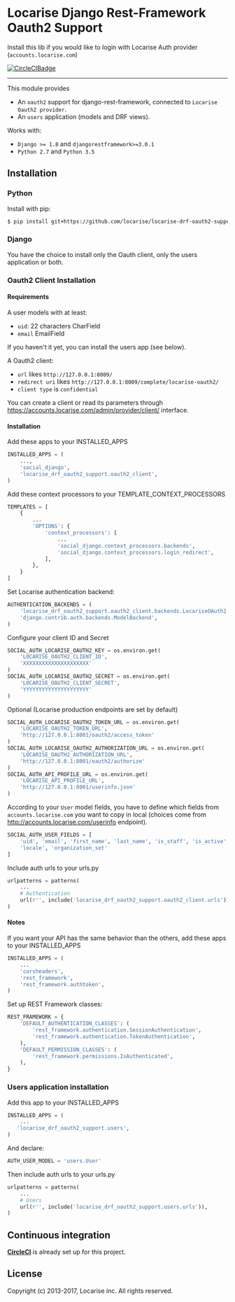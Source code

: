 # Locarise Django Rest-Framework Oauth2 Support

Install this lib if you would like to login with Locarise Auth provider
(`accounts.locarise.com`)

[![CircleCIBadge]](https://circleci.com/gh/locarise/locarise-drf-oauth2-support/tree/develop)

---

This module provides

* An `oauth2` support for django-rest-framework,
connected to `Locarise Oauth2 provider`.
* An `users` application (models and DRF views).

Works with:

* `Django >= 1.8` and `djangorestframework>=3.0.1`
* `Python 2.7` and `Python 3.5`

## Installation

### Python

Install with pip:

```bash
$ pip install git+https://github.com/locarise/locarise-drf-oauth2-support#egg=locarise-drf-oauth2-support>=0.1.3
```

### Django

You have the choice to install only the Oauth client, only the users
application or both.

### Oauth2 Client Installation

#### Requirements

A user models with at least:
* `uid`: 22 characters CharField
* `email` EmailField

If you haven't it yet, you can install the users app (see below).

A Oauth2 client:
* `url` likes `http://127.0.0.1:8009/`
* `redirect uri` likes `http://127.0.0.1:8009/complete/locarise-oauth2/`
* `client type` is `confidential`

You can create a client or read its parameters through
https://accounts.locarise.com/admin/provider/client/ interface.

#### Installation

Add these apps to your INSTALLED_APPS

```python
INSTALLED_APPS = (
    ...,
    'social_django',
    'locarise_drf_oauth2_support.oauth2_client',
)
```

Add these context processors to your TEMPLATE_CONTEXT_PROCESSORS

```python
TEMPLATES = [
    {
        ...
        'OPTIONS': {
            'context_processors': [
                ...
                'social_django.context_processors.backends',
                'social_django.context_processors.login_redirect',
            ],
        },
    }
]
```

Set Locarise authentication backend:

```python
AUTHENTICATION_BACKENDS = (
    'locarise_drf_oauth2_support.oauth2_client.backends.LocariseOAuth2',
    'django.contrib.auth.backends.ModelBackend',
)
```

Configure your client ID and Secret

```python
SOCIAL_AUTH_LOCARISE_OAUTH2_KEY = os.environ.get(
    'LOCARISE_OAUTH2_CLIENT_ID',
    'XXXXXXXXXXXXXXXXXXXXX'
)
SOCIAL_AUTH_LOCARISE_OAUTH2_SECRET = os.environ.get(
    'LOCARISE_OAUTH2_CLIENT_SECRET',
    'YYYYYYYYYYYYYYYYYYYYY'
)
```

Optional (Locarise production endpoints are set by default)

```python
SOCIAL_AUTH_LOCARISE_OAUTH2_TOKEN_URL = os.environ.get(
    'LOCARISE_OAUTH2_TOKEN_URL',
    'http://127.0.0.1:8001/oauth2/access_token'
)
SOCIAL_AUTH_LOCARISE_OAUTH2_AUTHORIZATION_URL = os.environ.get(
    'LOCARISE_OAUTH2_AUTHORIZATION_URL',
    'http://127.0.0.1:8001/oauth2/authorize'
)
SOCIAL_AUTH_API_PROFILE_URL = os.environ.get(
    'LOCARISE_API_PROFILE_URL',
    'http://127.0.0.1:8001/userinfo.json'
)
```

According to your `User` model fields, you have to define which fields from
`accounts.locarise.com` you want to copy in local (choices come from
http://accounts.locarise.com/userinfo endpoint).

```python
SOCIAL_AUTH_USER_FIELDS = [
    'uid', 'email', 'first_name', 'last_name', 'is_staff', 'is_active',
    'locale', 'organization_set'
]
```

Include auth urls to your urls.py

```python
urlpatterns = patterns(
    ...
    # Authentication
    url(r'', include('locarise_drf_oauth2_support.oauth2_client.urls')),
)
```

#### Notes

If you want your API has the same behavior than the others, add these apps
to your INSTALLED_APPS

```python
INSTALLED_APPS = (
    ...
    'corsheaders',
    'rest_framework',
    'rest_framework.authtoken',
)
```

Set up REST Framework classes:

```python
REST_FRAMEWORK = {
    'DEFAULT_AUTHENTICATION_CLASSES': (
        'rest_framework.authentication.SessionAuthentication',
        'rest_framework.authentication.TokenAuthentication',
    ),
    'DEFAULT_PERMISSION_CLASSES': (
        'rest_framework.permissions.IsAuthenticated',
    ),
}
```

### Users application installation

Add this app to your INSTALLED_APPS

```python
INSTALLED_APPS = (
    ...
   'locarise_drf_oauth2_support.users',
)
```

And declare:

```python
AUTH_USER_MODEL = 'users.User'
```

Then include auth urls to your urls.py

```python
urlpatterns = patterns(
    ...
    # Users
    url(r'', include('locarise_drf_oauth2_support.users.urls')),
)
```

## Continuous integration

**[CircleCI](https://circleci.com/dashboard)** is already set up for
this project.

## License

Copyright (c) 2013-2017, Locarise inc.
All rights reserved.


[CircleCIBadge]: https://circleci.com/gh/locarise/locarise-drf-oauth2-support/tree/develop.svg?style=svg
